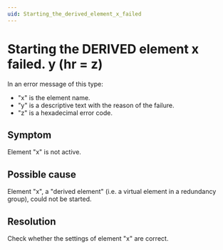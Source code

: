 ```yaml
---
uid: Starting_the_derived_element_x_failed
---
```


# Starting the DERIVED element x failed. y (hr = z)

In an error message of this type:

- "x" is the element name.
- "y" is a descriptive text with the reason of the failure.
- "z" is a hexadecimal error code.

## Symptom

Element "x" is not active.

## Possible cause

Element "x", a "derived element" (i.e. a virtual element in a redundancy group), could not be started.

## Resolution

Check whether the settings of element "x" are correct.
